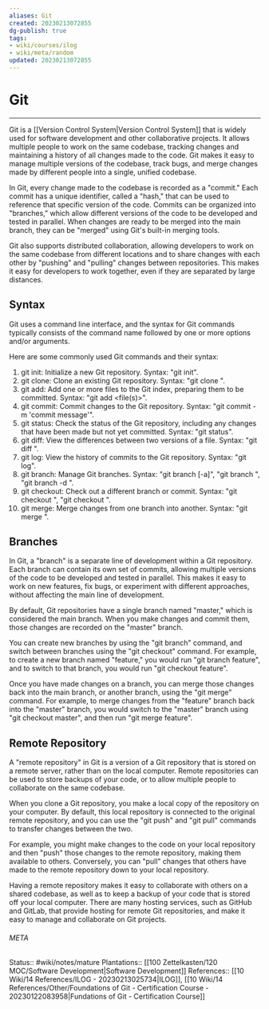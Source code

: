 ```yaml
---
aliases: Git
created: 20230213072855
dg-publish: true
tags:
- wiki/courses/ilog
- wiki/meta/random
updated: 20230213072855
---
```

# Git
---
Git is a [[Version Control System\|Version Control System]] that is widely used for software development and other collaborative projects. It allows multiple people to work on the same codebase, tracking changes and maintaining a history of all changes made to the code. Git makes it easy to manage multiple versions of the codebase, track bugs, and merge changes made by different people into a single, unified codebase.

In Git, every change made to the codebase is recorded as a "commit." Each commit has a unique identifier, called a "hash," that can be used to reference that specific version of the code. Commits can be organized into "branches," which allow different versions of the code to be developed and tested in parallel. When changes are ready to be merged into the main branch, they can be "merged" using Git's built-in merging tools.

Git also supports distributed collaboration, allowing developers to work on the same codebase from different locations and to share changes with each other by "pushing" and "pulling" changes between repositories. This makes it easy for developers to work together, even if they are separated by large distances.

## Syntax
Git uses a command line interface, and the syntax for Git commands typically consists of the command name followed by one or more options and/or arguments.

Here are some commonly used Git commands and their syntax:

1. git init: Initialize a new Git repository. Syntax: "git init".
2. git clone: Clone an existing Git repository. Syntax: "git clone <repository URL>". 
3. git add: Add one or more files to the Git index, preparing them to be committed. Syntax: "git add <file(s)>". 
4. git commit: Commit changes to the Git repository. Syntax: "git commit -m 'commit message'". 
5. git status: Check the status of the Git repository, including any changes that have been made but not yet committed. Syntax: "git status". 
6. git diff: View the differences between two versions of a file. Syntax: "git diff <file>". 
7. git log: View the history of commits to the Git repository. Syntax: "git log". 
8. git branch: Manage Git branches. Syntax: "git branch [-a]", "git branch <branch name>", "git branch -d <branch name>". 
9. git checkout: Check out a different branch or commit. Syntax: "git checkout <branch name>", "git checkout <commit hash>".
10. git merge: Merge changes from one branch into another. Syntax: "git merge <branch name>".


## Branches
In Git, a "branch" is a separate line of development within a Git repository. Each branch can contain its own set of commits, allowing multiple versions of the code to be developed and tested in parallel. This makes it easy to work on new features, fix bugs, or experiment with different approaches, without affecting the main line of development.

By default, Git repositories have a single branch named "master," which is considered the main branch. When you make changes and commit them, those changes are recorded on the "master" branch.

You can create new branches by using the "git branch" command, and switch between branches using the "git checkout" command. For example, to create a new branch named "feature," you would run "git branch feature", and to switch to that branch, you would run "git checkout feature".

Once you have made changes on a branch, you can merge those changes back into the main branch, or another branch, using the "git merge" command. For example, to merge changes from the "feature" branch back into the "master" branch, you would switch to the "master" branch using "git checkout master", and then run "git merge feature".

## Remote Repository
A "remote repository" in Git is a version of a Git repository that is stored on a remote server, rather than on the local computer. Remote repositories can be used to store backups of your code, or to allow multiple people to collaborate on the same codebase.

When you clone a Git repository, you make a local copy of the repository on your computer. By default, this local repository is connected to the original remote repository, and you can use the "git push" and "git pull" commands to transfer changes between the two.

For example, you might make changes to the code on your local repository and then "push" those changes to the remote repository, making them available to others. Conversely, you can "pull" changes that others have made to the remote repository down to your local repository.

Having a remote repository makes it easy to collaborate with others on a shared codebase, as well as to keep a backup of your code that is stored off your local computer. There are many hosting services, such as GitHub and GitLab, that provide hosting for remote Git repositories, and make it easy to manage and collaborate on Git projects.



###### META
Status:: #wiki/notes/mature 
Plantations:: [[100 Zettelkasten/120 MOC/Software Development\|Software Development]]
References:: [[10 Wiki/14 References/ILOG - 20230213025734\|ILOG]], [[10 Wiki/14 References/Other/Foundations of Git - Certification Course - 20230122083958\|Fundations of Git - Certification Course]]
